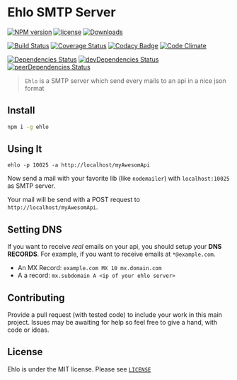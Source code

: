 # Ehlo SMTP Server

[![NPM version](https://img.shields.io/npm/v/ehlo.svg?style=flat-square)](https://npmjs.org/package/ehlo)
[![license](https://img.shields.io/npm/l/ehlo.svg?style=flat-square)](http://opensource.org/licenses/MIT)
[![Downloads](https://img.shields.io/npm/dm/ehlo.svg?style=flat-square)](https://npmjs.org/package/ehlo)

[![Build Status](https://img.shields.io/travis/ehlo-io/ehlo.svg?style=flat-square)](https://travis-ci.org/ehlo-io/ehlo)
[![Coverage Status](https://img.shields.io/coveralls/ehlo-io/ehlo.svg?style=flat-square)](https://coveralls.io/r/ehlo-io/ehlo?branch=master)
[![Codacy Badge](https://img.shields.io/codacy/ba83ed6ee04c4eb2b40131d68b12bcff.svg?style=flat-square)](https://www.codacy.com/public/ehlo-io/ehlo.git)
[![Code Climate](https://img.shields.io/codeclimate/github/ehlo-io/ehlo.svg?style=flat-square)](https://codeclimate.com/github/ehlo-io/ehlo)

[![Dependencies Status](https://img.shields.io/david/ehlo-io/ehlo.svg?style=flat-square)](https://david-dm.org/ehlo-io/ehlo) 
[![devDependencies Status](https://img.shields.io/david/dev/ehlo-io/ehlo.svg?style=flat-square)](https://david-dm.org/ehlo-io/ehlo#info=devDependencies)
[![peerDependencies Status](https://img.shields.io/david/peer/ehlo-io/ehlo.svg?style=flat-square)](https:/david-dm.org/ehlo-io/ehlo#info=peerDependencies)

> `Ehlo` is a SMTP server which send every mails to an api in a nice json format

## Install

```bash
npm i -g ehlo
```

## Using It
```
ehlo -p 10025 -a http://localhost/myAwesomApi
```

Now send a mail with your favorite lib (like `nodemailer`) with `localhost:10025` as SMTP server.

Your mail will be send with a POST request to `http://localhost/myAwesomApi`.

## Setting DNS
If you want to receive *real* emails on your api, you should setup your **DNS RECORDS**.
For example, if you want to receive emails at `*@example.com`.

- An MX Record: `example.com MX 10 mx.domain.com`
- A a record: `mx.subdomain A <ip of your ehlo server>`

## Contributing

Provide a pull request (with tested code) to include your work in this main project. Issues may be awaiting for help so feel free to give a hand, with code or ideas.

## License
Ehlo is under the MIT license. Please see 
[`LICENSE`](LICENSE)
